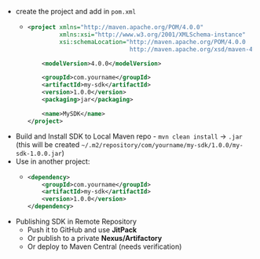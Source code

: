 - create the project and add in `pom.xml`
	- ```xml
	  <project xmlns="http://maven.apache.org/POM/4.0.0"
	           xmlns:xsi="http://www.w3.org/2001/XMLSchema-instance"
	           xsi:schemaLocation="http://maven.apache.org/POM/4.0.0
	                               http://maven.apache.org/xsd/maven-4.0.0.xsd">
	  
	      <modelVersion>4.0.0</modelVersion>
	  
	      <groupId>com.yourname</groupId>
	      <artifactId>my-sdk</artifactId>
	      <version>1.0.0</version>
	      <packaging>jar</packaging>
	  
	      <name>MySDK</name>
	  </project>
	  
	  ```
- Build and Install SDK to Local Maven repo - `mvn clean install` -> `.jar` (this will be created `~/.m2/repository/com/yourname/my-sdk/1.0.0/my-sdk-1.0.0.jar`)
- Use in another project:
	- ```xml
	  <dependency>
	      <groupId>com.yourname</groupId>
	      <artifactId>my-sdk</artifactId>
	      <version>1.0.0</version>
	  </dependency>
	  ```
- Publishing SDK in Remote Repository
	- Push it to GitHub and use **JitPack**
	- Or publish to a private **Nexus/Artifactory**
	- Or deploy to Maven Central (needs verification)